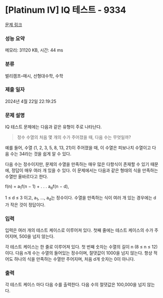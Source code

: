 # [Platinum IV] IQ 테스트 - 9334 

[문제 링크](https://www.acmicpc.net/problem/9334) 

### 성능 요약

메모리: 31120 KB, 시간: 44 ms

### 분류

벌리캠프–매시, 선형대수학, 수학

### 제출 일자

2024년 4월 22일 22:19:25

### 문제 설명

<p>IQ 테스트 문제에는 다음과 같은 유형이 주로 나타난다.</p>

<blockquote>정수 수열의 처음 몇 개의 수가 주어졌을 때, 다음 수는 무엇일까?</blockquote>

<p>예를 들어, 수열 (1, 2, 3, 5, 8, 13, 21)이 주어졌을 때, 이 수열은 피보나치 수열이고 다음 수는 34라는 것을 쉽게 알 수 있다.</p>

<p>다음 수는 정수이지만, 문제의 수열을 만족하는 매우 많은 다항식이 존재할 수 있기 때문에, 정답이 매우 여러 개 있을 수 있다. 이 문제에서는 다음과 같은 형태의 식을 만족하는 수열만 올바르다고 한다.</p>

<p>f(n) = a<sub>1</sub>f(n − 1) + . . . a<sub>d</sub>f(n − d),</p>

<p>1 ≤ d ≤ 3 이고, a<sub>1</sub>, ..., a<sub>d</sub>는 정수이다. 수열을 만족하는 식이 여러 개 있는 경우에는 d가 작은 것이 정답이다.</p>

### 입력 

 <p>입력은 여러 개의 테스트 케이스로 이루어져 있다. 첫째 줄에는 테스트 케이스의 수가 주어지며, 500을 넘지 않는다.</p>

<p>각 테스트 케이스는 한 줄로 이루어져 있다. 첫 번째 숫자는 수열의 길이 n (8 ≤ n ≤ 12) 이다. 다음 n개 수는 수열의 들어있는 정수이며, 절댓값이 1000을 넘지 않는다. 항상 적어도 하나의 식을 만족하는 수열만 주어지며, 처음 d개 숫자는 0이 아니다.</p>

### 출력 

 <p>각 테스트 케이스 마다 다음 수를 출력한다. 다음 수의 절댓값은 100,000을 넘지 않는다.</p>

